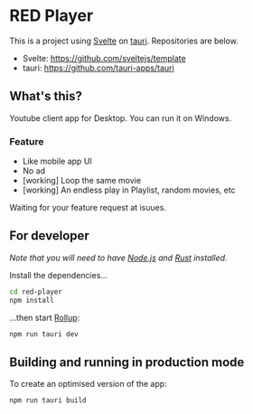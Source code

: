 # RED Player

This is a project using [Svelte](https://svelte.dev) on [tauri](https://tauri.studio/). Repositories are below.

- Svelte: https://github.com/sveltejs/template
- tauri: https://github.com/tauri-apps/tauri

## What's this?

Youtube client app for Desktop. You can run it on Windows.

### Feature

- Like mobile app UI
- No ad
- [working] Loop the same movie
- [working] An endless play in Playlist, random movies, etc

Waiting for your feature request at isuues.

## For developer

*Note that you will need to have [Node.js](https://nodejs.org) and [Rust](https://www.rust-lang.org/) installed.*

Install the dependencies...

```bash
cd red-player
npm install
```

...then start [Rollup](https://rollupjs.org):

```bash
npm run tauri dev
```

## Building and running in production mode

To create an optimised version of the app:

```bash
npm run tauri build
```